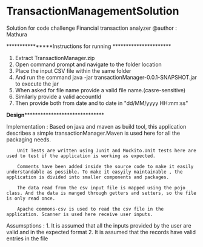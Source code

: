 # TransactionManagementSolution
Solution for code challenge Financial transaction analyzer
@author : Mathura

****************Instructions for running **********************

1. Extract TransactionManager.zip
2. Open command prompt and navigate to the folder location
3. Place the input CSV file within the same folder
4. And run the command java -jar transactionManager-0.0.1-SNAPSHOT.jar to execute the jar
5. When asked for file name provide a valid file name.(casre-sensitive)
6. Similarly provide a valid accountId 
7. Then provide both from date and to date in "dd/MM/yyyy HH:mm:ss"



**************Design********************************************

Implementation : Based on java and maven as build tool, this application describes a simple transactionManager.Maven is used here for all the packaging needs.
		
		Unit Tests are written using Junit and Mockito.Unit tests here are used to test if the application is working as expected.
		
		Comments have been added inside the source code to make it easily understandable as possible. To make it easyily maintainable , the application is divided into smaller components and packages.
		
		The data read from the csv input file is mapped using the pojo class. And the data is manged through getters and setters, so the file is only read once.

		Apache commons-csv is used to read the csv file in the application. Scanner is used here receive user inputs.


Assumsptions : 1. It is assumed that all the inputs provided by the user are valid and in the expected format
	       2. It is assumed that the records have valid entries in the file 
		
